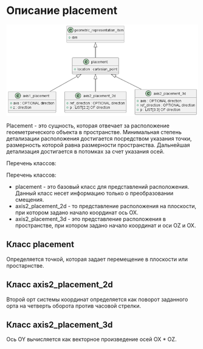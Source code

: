 # Описание placement
![](source/placement.png)

Placement - это сущность, которая отвечает за расположение геоеметрического объекта в пространстве. Минимальная степень детализации расположения достигается посредством указания точки, размерность которой равна размерности пространства. Дальнейшая детализация достигается в потомках за счет указания осей.

Перечень классов: 

Перечень классов: 
- placement - это базовый класс для представлений расположения. Данный класс несет информацию только о преобразовании смещения.
- axis2_placement_2d - то представление расположения на плоскости, при котором задано начало координат ось OX.
- axis2_placement_3d - это представление расположения в пространстве, при котором задано начало координат и оси OZ и OX. 

## Класс placement

Определяется точкой, которая задает перемещение в плоскости или простарнстве.

## Класс axis2_placement_2d

Второй орт системы координат определяется как поворот заданного орта на четверть оборота против часовой стрелки.

## Класс axis2_placement_3d

Ось OY вычисляется как векторное произведение осей OX * OZ.